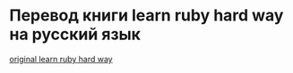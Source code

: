 # Перевод книги learn ruby hard way на русский язык
[original learn ruby hard way](http://learnrubythehardway.org/book/index.html)
